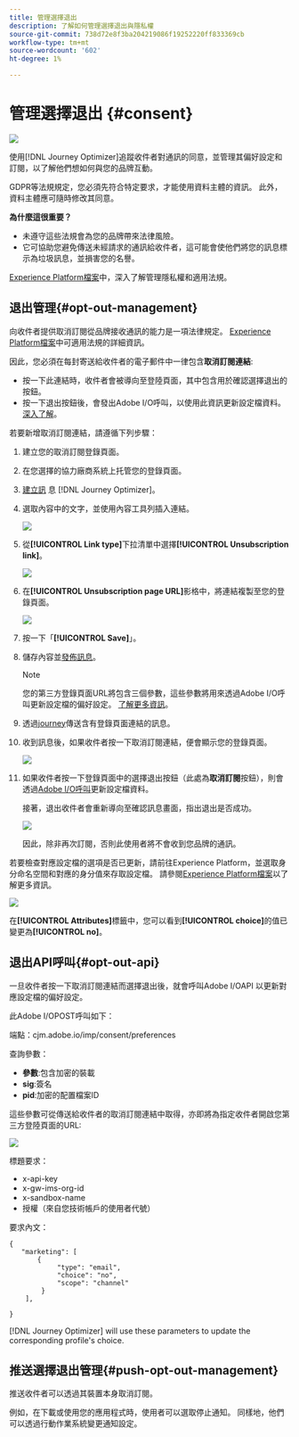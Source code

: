 ```yaml
---
title: 管理選擇退出
description: 了解如何管理選擇退出與隱私權
source-git-commit: 738d72e8f3ba204219086f19252220ff833369cb
workflow-type: tm+mt
source-wordcount: '602'
ht-degree: 1%

---
```


# 管理選擇退出 {#consent}

![](assets/do-not-localize/badge.png)

使用[!DNL Journey Optimizer]追蹤收件者對通訊的同意，並管理其偏好設定和訂閱，以了解他們想如何與您的品牌互動。<!--Their preferences and subscriptions are handled through Consent management.-->

GDPR等法規規定，您必須先符合特定要求，才能使用資料主體的資訊。 此外，資料主體應可隨時修改其同意。

**為什麼這很重要？**

* 未遵守這些法規會為您的品牌帶來法律風險。
* 它可協助您避免傳送未經請求的通訊給收件者，這可能會使他們將您的訊息標示為垃圾訊息，並損害您的名譽。

[Experience Platform檔案](https://experienceleague.adobe.com/docs/experience-platform/privacy/home.html?lang=zh-Hant)中，深入了解管理隱私權和適用法規。

<!--* Recipients should be able to opt-in/opt-out from receiving electronic communication through one or more channel
* Recipients expect the brand to offer preference centre capability that controls how brand should engage with them (example: channel of communication, invasive and non-invasive tracking etc). This helps to fulfil regulatory obligations and also facilitates quality engagement with recipient. 
* The third category is the capability to offer subscription to recipients (newsletter, etc)-->

## 退出管理{#opt-out-management}

向收件者提供取消訂閱從品牌接收通訊的能力是一項法律規定。 [Experience Platform檔案](https://experienceleague.adobe.com/docs/experience-platform/privacy/regulations/overview.html?lang=en#regulations)中可適用法規的詳細資訊。

因此，您必須在每封寄送給收件者的電子郵件中一律包含&#x200B;**取消訂閱連結**:
* 按一下此連結時，收件者會被導向至登陸頁面，其中包含用於確認選擇退出的按鈕。
* 按一下退出按鈕後，會發出Adobe I/O呼叫，以使用此資訊更新設定檔資料。 [深入了解](#consent-service-api)。

若要新增取消訂閱連結，請遵循下列步驟：

1. 建立您的取消訂閱登錄頁面。
1. 在您選擇的協力廠商系統上托管您的登錄頁面。
1. [建立訊](../../help/using/create-message.md) 息 [!DNL Journey Optimizer]。

   <!--The link to your landing page should contain a static URL and the profile ID.-->

1. 選取內容中的文字，並使用內容工具列插入連結。

   ![](assets/opt-out-insert-link.png)

1. 從&#x200B;**[!UICONTROL Link type]**&#x200B;下拉清單中選擇&#x200B;**[!UICONTROL Unsubscription link]**。

   ![](assets/opt-out-link-type.png)

1. 在&#x200B;**[!UICONTROL Unsubscription page URL]**&#x200B;影格中，將連結複製至您的登錄頁面。

   ![](assets/opt-out-link-url.png)

1. 按一下「**[!UICONTROL Save]**」。

1. 儲存內容並[發佈訊息](../../help/using/publish-manage-message.md)。

   >[!NOTE]
   >
   >您的第三方登錄頁面URL將包含三個參數，這些參數將用來透過Adobe I/O呼叫更新設定檔的偏好設&#x200B;定。 [了解更多資訊](#consent-service-api)。

1. 透過[journey](building-journeys/journey.md)傳送含有登錄頁面連結的訊息。

1. 收到訊息後，如果收件者按一下取消訂閱連結，便會顯示您的登錄頁面。

   ![](assets/opt-out-lp-example.png)

1. 如果收件者按一下登錄頁面中的選擇退出按鈕（此處為&#x200B;**取消訂閱**&#x200B;按鈕），則會透過[Adobe I/O呼叫](#opt-out-api)更新設定檔資料。

   接著，退出收件者會重新導向至確認訊息畫面，指出退出是否成功。

   ![](assets/opt-out-confirmation-example.png)

   因此，除非再次訂閱，否則此使用者將不會收到您品牌的通訊。

若要檢查對應設定檔的選項是否已更新，請前往Experience Platform，並選取身分命名空間和對應的身分值來存取設定檔。 請參閱[Experience Platform檔案](https://experienceleague.adobe.com/docs/experience-platform/profile/ui/user-guide.html?lang=en#getting-started)以了解更多資訊。

![](assets/opt-out-profile-choice.png)

在&#x200B;**[!UICONTROL Attributes]**&#x200B;標籤中，您可以看到&#x200B;**[!UICONTROL choice]**&#x200B;的值已變更為&#x200B;**[!UICONTROL no]**。

<!--The opt-out URL is resolved upon each recipient receiving the message. It is then personalized with the relevant encrypted parameters (profile ID, profile name, journey ID, sandbox ID, and message execution ID).-->

## 退出API呼叫{#opt-out-api}

一旦收件者按一下取消訂閱連結而選擇退出後，就會呼叫Adobe I/OAPI <!--Consent service API to capture the encrypted data and-->以更新對應設定檔的偏好設定。

此Adobe I/OPOST呼叫如下：

端點：cjm.adobe.io/imp/consent/preferences

查詢參數：
* **參數**:包含加密的裝載
* **sig**:簽名  <!--which signature?-->
* **pid**:加密的配置檔案ID

這些參數可從傳送給收件者的取消訂閱連結中取得，亦即將為指定收件者開啟您第三方登陸頁面的URL:

![](assets/opt-out-parameters.png)

<!--QUESTION: How do you get the URL built for each recipient? Do you have to wait until each targeted recipient receives the unsubscribe link or can you deduce it in advance? Is it done automatically upon the API call or do you have to do something manually for each profile? In other words will the LP automatically include the 3 parameters or do you have to insert something manually? Still not completely clear-->

標題要求：
* x-api-key
* x-gw-ims-org-id
* x-sandbox-name
* 授權（來自您技術帳戶的使用者代號）<!--How do you find this information? And other header elements?-->

要求內文：

```
{
   "marketing": [
       {
            "type": "email",           
            "choice": "no",          
            "scope": "channel"       
        }
    ],
 
}
```

<!--The Consent service /-->[!DNL Journey Optimizer] will <!--decrypt and-->use these parameters to update the corresponding profile's choice. <!--and provide an answer back to the landing page.-->

## 推送選擇退出管理{#push-opt-out-management}

推送收件者可以透過其裝置本身取消訂閱。

例如，在下載或使用您的應用程式時，使用者可以選取停止通知。 同樣地，他們可以透過行動作業系統變更通知設定。
